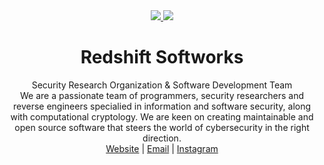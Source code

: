 <!-- Lulzbin, GNAA, Trollface Security and Redshift Softworks are licensed. -->
<div align="center">

 <a href="https://0day.cfd#gh-dark-mode-only" target="_blank">
        <img src="https://drive.lulzb.in/file.php?q=63cd6f8480f08.png" />
    </a>
    <a href="https://0day.cfd#gh-light-mode-only" target="_blank">
        <img src="https://drive.lulzb.in/file.php?q=63cd6f5e346a5.png#gh-light-mode-only" />
    </a>
    <h1> Redshift Softworks </h1>
    Security Research Organization & Software Development Team
    <br>
    We are a passionate team of programmers, security researchers and reverse engineers specialied in information and software security, along with computational cryptology. We are keen on creating maintainable and open source software that steers the world of cybersecurity in the right direction.

<div align=center><a href="https://0day.cfd">Website</a> | <a href="mailto:global@redshigt.gq">Email</a> | <a href="https://instagram.com/redshiftsoftworks">Instagram</a></div>

</div>
